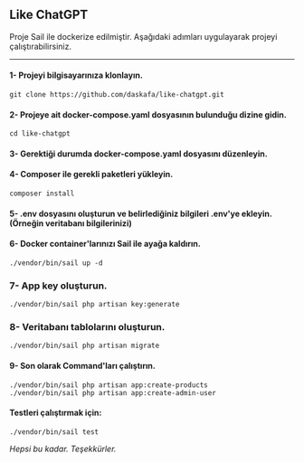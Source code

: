 ## Like ChatGPT


Proje Sail ile dockerize edilmiştir. Aşağıdaki adımları uygulayarak projeyi çalıştırabilirsiniz.

---

#### 1- Projeyi bilgisayarınıza klonlayın.
```
git clone https://github.com/daskafa/like-chatgpt.git
```

#### 2- Projeye ait docker-compose.yaml dosyasının bulunduğu dizine gidin.
```
cd like-chatgpt
```

#### 3- Gerektiği durumda docker-compose.yaml dosyasını düzenleyin.

#### 4- Composer ile gerekli paketleri yükleyin.
```
composer install
```

#### 5- .env dosyasını oluşturun ve belirlediğiniz bilgileri .env'ye ekleyin. (Örneğin veritabanı bilgilerinizi)

#### 6- Docker container'larınızı Sail ile ayağa kaldırın.
```
./vendor/bin/sail up -d
```

### 7- App key oluşturun.
```
./vendor/bin/sail php artisan key:generate
```

### 8- Veritabanı tablolarını oluşturun.
```
./vendor/bin/sail php artisan migrate
```

#### 9- Son olarak Command'ları çalıştırın.
```
./vendor/bin/sail php artisan app:create-products 
./vendor/bin/sail php artisan app:create-admin-user
```

#### Testleri çalıştırmak için:
```
./vendor/bin/sail test
```

*Hepsi bu kadar. Teşekkürler.*
